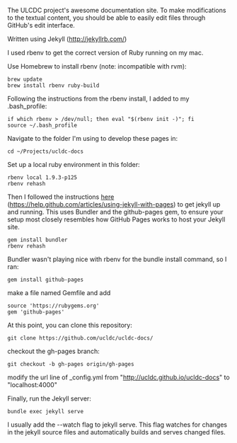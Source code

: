 The ULCDC project's awesome documentation site. To make modifications to the textual content, you should be able to easily edit files through GitHub's edit interface. 

Written using Jekyll (http://jekyllrb.com/)

I used rbenv to get the correct version of Ruby running on my mac.

Use Homebrew to install rbenv (note: incompatible with rvm): 

    brew update
    brew install rbenv ruby-build

Following the instructions from the rbenv install, I added to my .bash_profile:

    if which rbenv > /dev/null; then eval "$(rbenv init -)"; fi
    source ~/.bash_profile

Navigate to the folder I'm using to develop these pages in:

    cd ~/Projects/ucldc-docs

Set up a local ruby environment in this folder:

    rbenv local 1.9.3-p125
    rbenv rehash

Then I followed the instructions [here](https://help.github.com/articles/using-jekyll-with-pages) (https://help.github.com/articles/using-jekyll-with-pages) to get jekyll up and running. This uses Bundler and the github-pages gem, to ensure your setup most closely resembles how GitHub Pages works to host your Jekyll site. 

    gem install bundler
    rbenv rehash

Bundler wasn't playing nice with rbenv for the bundle install command, so I ran:

    gem install github-pages

make a file named Gemfile and add 

    source 'https://rubygems.org'
    gem 'github-pages'

At this point, you can clone this repository: 

    git clone https://github.com/ucldc/ucldc-docs/

checkout the gh-pages branch: 

    git checkout -b gh-pages origin/gh-pages

modify the url line of _config.yml from "http://ucldc.github.io/ucldc-docs" to "localhost:4000"

Finally, run the Jekyll server:

    bundle exec jekyll serve

I usually add the --watch flag to jekyll serve. This flag watches for changes in the jekyll source files and automatically builds and serves changed files. 
